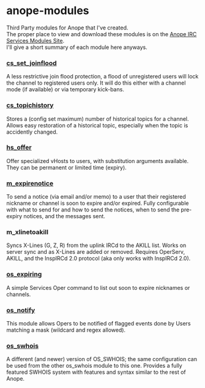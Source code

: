# anope-modules
Third Party modules for Anope that I've created.  
The proper place to view and download these modules is on the [Anope IRC Services Modules Site](https://modules.anope.org/index.php?page=home).  
I'll give a short summary of each module here anyways.

### [cs_set_joinflood](https://modules.anope.org/index.php?page=view&id=279 "View module on the Anope Module Site")
A less restrictive join flood protection, a flood of unregistered users will lock the
channel to registered users only. It will do this either with a channel mode (if available)
or via temporary kick-bans.

### [cs_topichistory](https://modules.anope.org/index.php?page=view&id=281 "View module on the Anope Module Site")
Stores a (config set maximum) number of historical topics for a channel. Allows easy
restoration of a historical topic, especially when the topic is accidently changed.

### [hs_offer](https://modules.anope.org/index.php?page=view&id=284 "View module on the Anope Module Site")
Offer specialized vHosts to users, with substitution arguments available. They can be
permanent or limited time (expiry).

### [m_expirenotice](https://modules.anope.org/index.php?page=view&id=277 "View module on the Anope Module Site")
To send a notice (via email and/or memo) to a user that their registered nickname or
channel is soon to expire and/or expired. Fully configurable with what to send for and
how to send the notices, when to send the pre-expiry notices, and the messages sent.

### m_xlinetoakill
Syncs X-Lines (G, Z, R) from the uplink IRCd to the AKILL list. Works on server sync and as X-Lines are added or removed. Requires OperServ, AKILL, and the InspIRCd 2.0 protocol (aka only works with InspIRCd 2.0).

### [os_expiring](https://modules.anope.org/index.php?page=view&id=276 "View module on the Anope Module Site")
A simple Services Oper command to list out soon to expire nicknames or channels.

### [os_notify](https://modules.anope.org/index.php?page=view&id=283 "View module on the Anope Module Site")
This module allows Opers to be notified of flagged events done by Users matching
a mask (wildcard and regex allowed).

### [os_swhois](https://modules.anope.org/index.php?page=view&id=282 "View module on the Anope Module Site")
A different (and newer) version of OS_SWHOIS; the same configuration can be used from
the other os_swhois module to this one. Provides a fully featured SWHOIS system with
features and syntax similar to the rest of Anope.
